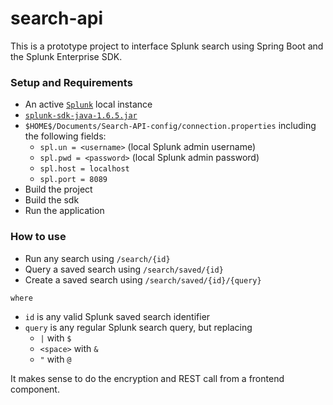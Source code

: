 # search-api
This is a prototype project to interface Splunk search using Spring Boot and the Splunk Enterprise SDK.

### Setup and Requirements
* An active [`Splunk`](https://www.splunk.com/en_us/download/splunk-enterprise.html) local instance
* [`splunk-sdk-java-1.6.5.jar`](https://dev.splunk.com/enterprise/docs/java/sdk-java/gettingstartedsdkjava/requirementssdkjava/)
* `$HOME$/Documents/Search-API-config/connection.properties`
including the following fields:
    * `spl.un = <username>` (local Splunk admin username)
    * `spl.pwd = <password>` (local Splunk admin password)
    * `spl.host = localhost`
    * `spl.port = 8089`
* Build the project
* Build the sdk
* Run the application

### How to use
- Run any search using
`/search/{id}`
- Query a saved search using
`/search/saved/{id}`
- Create a saved search using
`/search/saved/{id}/{query}`

`where`
* `id` is any valid Splunk saved search identifier
* `query` is any regular Splunk search query, but replacing
    * `|` with `$`
    * `<space>` with `&`
    * `"` with `@`

It makes sense to do the encryption and REST call from a frontend component.
